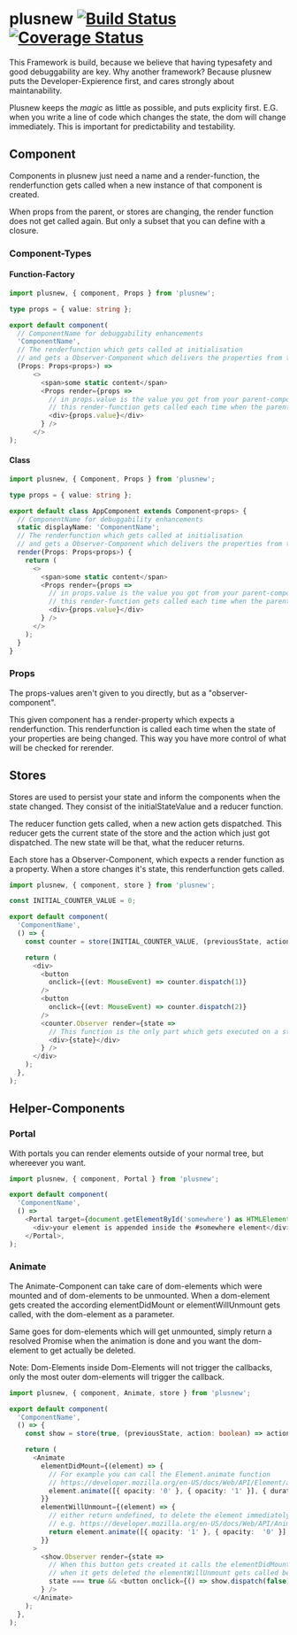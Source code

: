 # plusnew [![Build Status](https://api.travis-ci.org/plusnew/plusnew.svg?branch=master)](https://travis-ci.org/plusnew/plusnew) [![Coverage Status](https://coveralls.io/repos/github/plusnew/plusnew/badge.svg?branch=master)](https://coveralls.io/github/plusnew/plusnew)

This Framework is build, because we believe that having typesafety and good debuggability are key.
Why another framework? Because plusnew puts the Developer-Expierence first, and cares strongly about maintanability.

Plusnew keeps the *magic* as little as possible, and puts explicity first.
E.G. when you write a line of code which changes the state, the dom will change immediately. This is important for predictability and testability.

## Component
Components in plusnew just need a name and a render-function,
the renderfunction gets called when a new instance of that component is created.

When props from the parent, or stores are changing, the render function does not get called again. But only a subset that you can define with a closure.

### Component-Types
#### Function-Factory

```ts
import plusnew, { component, Props } from 'plusnew';

type props = { value: string };

export default component(
  // ComponentName for debuggability enhancements
  'ComponentName',
  // The renderfunction which gets called at initialisation
  // and gets a Observer-Component which delivers the properties from the parent
  (Props: Props<props>) =>
      <>
        <span>some static content</span>
        <Props render={props =>
          // in props.value is the value you got from your parent-component
          // this render-function gets called each time when the parent gives you new properties
          <div>{props.value}</div>
        } />
      </>
);
```

#### Class

```ts
import plusnew, { Component, Props } from 'plusnew';

type props = { value: string };

export default class AppComponent extends Component<props> {
  // ComponentName for debuggability enhancements
  static displayName: 'ComponentName';
  // The renderfunction which gets called at initialisation
  // and gets a Observer-Component which delivers the properties from the parent
  render(Props: Props<props>) {
    return (
      <>
        <span>some static content</span>
        <Props render={props =>
          // in props.value is the value you got from your parent-component
          // this render-function gets called each time when the parent gives you new properties
          <div>{props.value}</div>
        } />
      </>
    );
  }
}
```

### Props
The props-values aren't given to you directly, but as a "observer-component".

This given component has a render-property which expects a renderfunction. This renderfunction is called each time when the state of your properties are being changed.
This way you have more control of what will be checked for rerender.

## Stores

Stores are used to persist your state and inform the components when the state changed.
They consist of the initialStateValue and a reducer function.

The reducer function gets called, when a new action gets dispatched.
This reducer gets the current state of the store and the action which just got dispatched. The new state will be that, what the reducer returns.

Each store has a Observer-Component, which expects a render function as a property.
When a store changes it's state, this renderfunction gets called.

```ts
import plusnew, { component, store } from 'plusnew';

const INITIAL_COUNTER_VALUE = 0;

export default component(
  'ComponentName',
  () => {
    const counter = store(INITIAL_COUNTER_VALUE, (previousState, action: number) => previousState + action);

    return (
      <div>
        <button
          onclick={(evt: MouseEvent) => counter.dispatch(1)}
        />
        <button
          onclick={(evt: MouseEvent) => counter.dispatch(2)}
        />
        <counter.Observer render={state =>
          // This function is the only part which gets executed on a state change
          <div>{state}</div>
        } />
      </div>
    );
  },
);
```

## Helper-Components
### Portal
With portals you can render elements outside of your normal tree, but whereever you want.

```ts
import plusnew, { component, Portal } from 'plusnew';

export default component(
  'ComponentName',
  () =>
    <Portal target={document.getElementById('somewhere') as HTMLElement}>
      <div>your element is appended inside the #somewhere element</div>
    </Portal>,
);
```

### Animate
The Animate-Component can take care of dom-elements which were mounted and of dom-elements to be unmounted.
When a dom-element gets created the according elementDidMount or elementWillUnmount gets called, with the dom-element as a parameter.

Same goes for dom-elements which will get unmounted, simply return a resolved Promise when the animation is done and you want the dom-element to get actually be deleted.

Note: Dom-Elements inside Dom-Elements will not trigger the callbacks, only the most outer dom-elements will trigger the callback.

```ts
import plusnew, { component, Animate, store } from 'plusnew';

export default component(
  'ComponentName',
  () => {
    const show = store(true, (previousState, action: boolean) => action);

    return (
      <Animate
        elementDidMount={(element) => {
          // For example you can call the Element.animate function
          // https://developer.mozilla.org/en-US/docs/Web/API/Element/animate
          element.animate([{ opacity: '0' }, { opacity: '1' }], { duration: 3000 })
        }}
        elementWillUnmount={(element) => {
          // either return undefined, to delete the element immediately or a promise
          // e.g. https://developer.mozilla.org/en-US/docs/Web/API/Animation/finished
          return element.animate([{ opacity: '1' }, { opacity:  '0' }], { duration: 3000 }).finished;
        }}
      >
        <show.Observer render={state =>
          // When this button gets created it calls the elementDidMount
          // when it gets deleted the elementWillUnmount gets called beforehand 
          state === true && <button onclick={() => show.dispatch(false)}>Remove me :)</button>
        } />
      </Animate>
    );
  },
);
```
